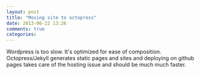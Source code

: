 ```yaml
---
layout: post
title: "Moving site to octopress"
date: 2013-06-22 13:26
comments: true
categories: 
---
```


Wordpress is too slow. It's optimized for ease of composition. Octopress/Jekyll generates static pages and sites and deploying on github pages takes care of the hosting issue and should be much much faster.
